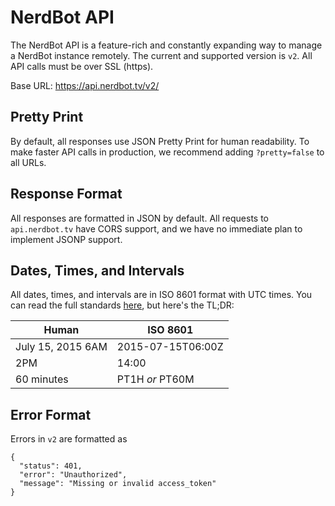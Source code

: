 # NerdBot API
The NerdBot API is a feature-rich and constantly expanding way to manage a NerdBot instance remotely. The current and supported version is `v2`. All API calls must be over SSL (https).

Base URL: https://api.nerdbot.tv/v2/

## Pretty Print
By default, all responses use JSON Pretty Print for human readability. To make faster API calls in production, we recommend adding `?pretty=false` to all URLs.

## Response Format
All responses are formatted in JSON by default. All requests to `api.nerdbot.tv` have CORS support, and we have no immediate plan to implement JSONP support.

## Dates, Times, and Intervals
All dates, times, and intervals are in ISO 8601 format with UTC times. You can read the full standards [here](https://en.wikipedia.org/wiki/ISO_8601), but here's the TL;DR:

Human|ISO 8601
---|---
July 15, 2015 6AM|2015-07-15T06:00Z
2PM|14:00
60 minutes|PT1H *or* PT60M

## Error Format
Errors in `v2` are formatted as

    {
      "status": 401,
      "error": "Unauthorized",
      "message": "Missing or invalid access_token"
    }
